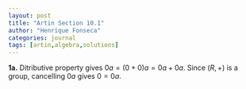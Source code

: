 ```yaml
---
layout: post
title: "Artin Section 10.1"
author: "Henrique Fonseca"
categories: journal
tags: [artin,algebra,solutions]
---
```


**1a.** Ditributive property gives $0 a = (0 + 0) a = 0 a + 0 a$. Since $(R, +)$ is a group, cancelling $0a$ gives $0 = 0a$.